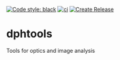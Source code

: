 <!-- [![PyPI version](https://badge.fury.io/py/dphtools.svg)](https://badge.fury.io/py/dphtools) -->
<!-- [![Anaconda version](https://anaconda.org/david-hoffman/dphtools/badges/downloads.svg)](https://anaconda.org/david-hoffman/dphtools) -->
<!-- [![Conda Badge](https://anaconda.org/david-hoffman/dphtools/badges/installer/conda.svg)](https://anaconda.org/david-hoffman/dphtools) -->
[![Code style: black](https://img.shields.io/badge/code%20style-black-000000.svg)](https://github.com/psf/black)
[![ci](https://github.com/david-hoffman/dphtools/workflows/ci/badge.svg)](https://github.com/david-hoffman/dphtools/actions?query=workflow%3Aci)
[![Create Release](https://github.com/david-hoffman/dphtools/workflows/Create%20Release/badge.svg)](https://github.com/david-hoffman/dphtools/actions?query=workflow%3A%22Create+Release%22)

# dphtools
Tools for optics and image analysis
